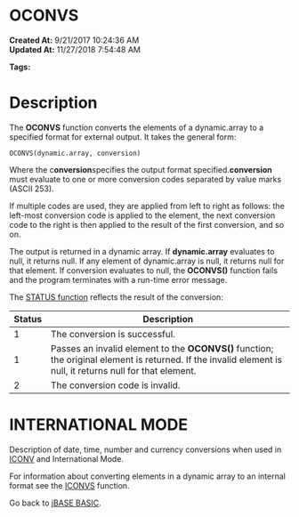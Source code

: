# OCONVS

**Created At:** 9/21/2017 10:24:36 AM  
**Updated At:** 11/27/2018 7:54:48 AM  

**Tags:**
<badge text='dynamic arrays' vertical='middle' />

# Description

The **OCONVS** function converts the elements of a dynamic.array to a specified format for external output. It takes the general form:

```
OCONVS(dynamic.array, conversion)
```

Where the c**onversion**specifies the output format specified.**conversion** must evaluate to one or more conversion codes separated by value marks (ASCII 253).

If multiple codes are used, they are applied from left to right as follows: the left-most conversion code is applied to the element, the next conversion code to the right is then applied to the result of the first conversion, and so on.

The output is returned in a dynamic array. If **dynamic.array** evaluates to null, it returns null. If any element of dynamic.array is null, it returns null for that element. If conversion evaluates to null, the **OCONVS()** function fails and the program terminates with a run-time error message.

The [STATUS function](278661-status-function) reflects the result of the conversion:


| Status | Description |
| --- | --- |
| 1<br> | The conversion is successful.<br> |
| 1<br> | Passes an invalid element to the **OCONVS()** function; the original element is returned. If the invalid element is null, it returns null for that element.<br> |
| 2<br> | The conversion code is invalid.<br> |


# **INTERNATIONAL MODE**

Description of date, time, number and currency conversions when used in [ICONV](276153-iconv) and International Mode.

For information about converting elements in a dynamic array to an internal format see the [ICONVS](276154-iconvs) function.



Go back to [jBASE BASIC](263498-jbase-basic).
